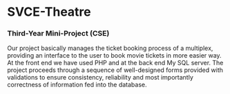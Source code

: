 # SVCE-Theatre
<h3> Third-Year Mini-Project (CSE)</h3>
<p> Our project basically manages the ticket booking process of a multiplex, providing an interface to the user to book movie tickets in more easier way. At the front end we have used PHP and at the back end My SQL server. The project proceeds through a sequence of well-designed forms provided with validations to ensure consistency, reliability and most importantly correctness of information fed into the database.</p>
